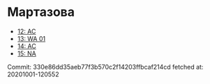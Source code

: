 # Мартазова
- [12: AC](12.md)
- [13: WA 01](13.md)
- [14: AC](14.md)
- [15: NA](15.md)

Commit: 330e86dd35aeb77f3b570c2f14203ffbcaf214cd
 fetched at: 20201001-120552
